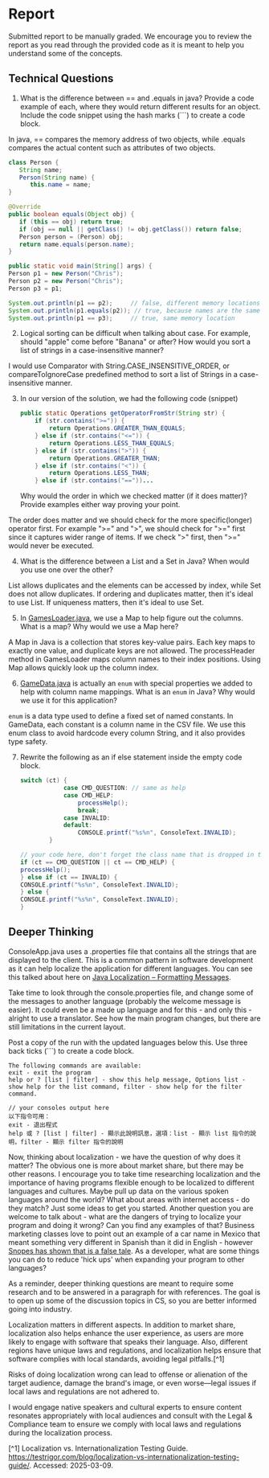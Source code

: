 # Report

Submitted report to be manually graded. We encourage you to review the report as you read through the provided
code as it is meant to help you understand some of the concepts. 

## Technical Questions

1. What is the difference between == and .equals in java? Provide a code example of each, where they would return different results for an object. Include the code snippet using the hash marks (```) to create a code block.
   
In java, == compares the memory address of two objects, while .equals compares the actual content such as attributes of two objects.
   ```java
   class Person {
      String name;
      Person(String name) {
         this.name = name;
   }
   
   @Override
   public boolean equals(Object obj) {
      if (this == obj) return true;
      if (obj == null || getClass() != obj.getClass()) return false;
      Person person = (Person) obj;
      return name.equals(person.name);
   }
   
   public static void main(String[] args) {
   Person p1 = new Person("Chris");
   Person p2 = new Person("Chris");
   Person p3 = p1;
   
   System.out.println(p1 == p2);     // false, different memory locations
   System.out.println(p1.equals(p2)); // true, because names are the same
   System.out.println(p1 == p3);     // true, same memory location
   
   ```

2. Logical sorting can be difficult when talking about case. For example, should "apple" come before "Banana" or after? How would you sort a list of strings in a case-insensitive manner?
   
I would use Comparator with String.CASE_INSENSITIVE_ORDER, or compareToIgnoreCase predefined method to sort a list of Strings in a case-insensitive manner.



3. In our version of the solution, we had the following code (snippet)
    ```java
    public static Operations getOperatorFromStr(String str) {
        if (str.contains(">=")) {
            return Operations.GREATER_THAN_EQUALS;
        } else if (str.contains("<=")) {
            return Operations.LESS_THAN_EQUALS;
        } else if (str.contains(">")) {
            return Operations.GREATER_THAN;
        } else if (str.contains("<")) {
            return Operations.LESS_THAN;
        } else if (str.contains("=="))...
    ```
    Why would the order in which we checked matter (if it does matter)? Provide examples either way proving your point. 
   
The order does matter and we should check for the more specific(longer) operator first. For example ">=" and ">", we should check for ">=" first since it captures wider range of items. If we check ">" first, then ">=" would never be executed.


4. What is the difference between a List and a Set in Java? When would you use one over the other? 
   
List allows duplicates and the elements can be accessed by index, while Set does not allow duplicates. If ordering and duplicates matter, then it's ideal to use List. If uniqueness matters, then it's ideal to use Set.



5. In [GamesLoader.java](src/main/java/student/GamesLoader.java), we use a Map to help figure out the columns. What is a map? Why would we use a Map here?
   
A Map in Java is a collection that stores key-value pairs. Each key maps to exactly one value, and duplicate keys are not allowed. 
The processHeader method in GamesLoader maps column names to their index positions. Using Map allows quickly look up the column index.



6. [GameData.java](src/main/java/student/GameData.java) is actually an `enum` with special properties we added to help with column name mappings. What is an `enum` in Java? Why would we use it for this application?
   
`enum` is a data type used to define a fixed set of named constants. In GameData, each constant is a column name in the CSV file. We use this enum class to avoid hardcode every column String, and it also provides type safety.

   

7. Rewrite the following as an if else statement inside the empty code block.
    ```java
    switch (ct) {
                case CMD_QUESTION: // same as help
                case CMD_HELP:
                    processHelp();
                    break;
                case INVALID:
                default:
                    CONSOLE.printf("%s%n", ConsoleText.INVALID);
            }
    ``` 

    ```java
    // your code here, don't forget the class name that is dropped in the switch block..
   if (ct == CMD_QUESTION || ct == CMD_HELP) {
   processHelp();
   } else if (ct == INVALID) {
   CONSOLE.printf("%s%n", ConsoleText.INVALID);
   } else {
   CONSOLE.printf("%s%n", ConsoleText.INVALID);
   }
    ```

## Deeper Thinking

ConsoleApp.java uses a .properties file that contains all the strings
that are displayed to the client. This is a common pattern in software development
as it can help localize the application for different languages. You can see this
talked about here on [Java Localization – Formatting Messages](https://www.baeldung.com/java-localization-messages-formatting).

Take time to look through the console.properties file, and change some of the messages to
another language (probably the welcome message is easier). It could even be a made up language and for this - and only this - alright to use a translator. See how the main program changes, but there are still limitations in 
the current layout. 

Post a copy of the run with the updated languages below this. Use three back ticks (```) to create a code block. 

```text
The following commands are available:
exit - exit the program
help or ? [list | filter] - show this help message, Options list - show help for the list command, filter - show help for the filter command.

// your consoles output here
以下指令可用：
exit - 退出程式
help 或 ? [list | filter] - 顯示此說明訊息，選項：list - 顯示 list 指令的說明，filter - 顯示 filter 指令的說明
```

Now, thinking about localization - we have the question of why does it matter? The obvious
one is more about market share, but there may be other reasons.  I encourage
you to take time researching localization and the importance of having programs
flexible enough to be localized to different languages and cultures. Maybe pull up data on the
various spoken languages around the world? What about areas with internet access - do they match? Just some ideas to get you started. Another question you are welcome to talk about - what are the dangers of trying to localize your program and doing it wrong? Can you find any examples of that? Business marketing classes love to point out an example of a car name in Mexico that meant something very different in Spanish than it did in English - however [Snopes has shown that is a false tale](https://www.snopes.com/fact-check/chevrolet-nova-name-spanish/).  As a developer, what are some things you can do to reduce 'hick ups' when expanding your program to other languages?

As a reminder, deeper thinking questions are meant to require some research and to be answered in a paragraph for with references. The goal is to open up some of the discussion topics in CS, so you are better informed going into industry. 


Localization matters in different aspects. In addition to market share, localization also helps enhance the user experience, as users are more likely to engage with software that speaks their language. Also, different regions have unique laws and regulations, and localization helps ensure that software complies with local standards, avoiding legal pitfalls.[^1]

Risks of doing localization wrong can lead to offense or alienation of the target audience, damage the brand's image, or even worse—legal issues if local laws and regulations are not adhered to.

I would engage native speakers and cultural experts to ensure content resonates appropriately with local audiences and consult with the Legal & Compliance team to ensure we comply with local laws and regulations during the localization process.

[^1] Localization vs. Internationalization Testing Guide. https://testrigor.com/blog/localization-vs-internationalization-testing-guide/. Accessed: 2025-03-09.